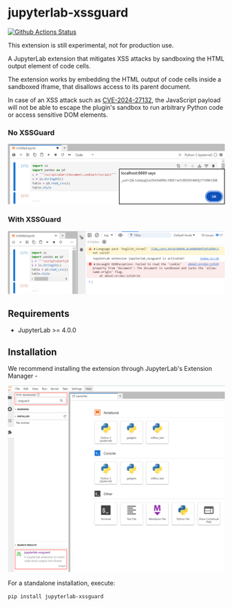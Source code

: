 # jupyterlab-xssguard

[![Github Actions Status](https://github.com/jfrog/jupyterlab-xssguard/workflows/Build/badge.svg)](https://github.com/jfrog/jupyterlab-xssguard/actions/workflows/build.yml)

This extension is still experimental, not for production use.

A JupyterLab extension that mitigates XSS attacks by sandboxing the HTML output element of code cells.

The extension works by embedding the HTML output of code cells inside a sandboxed iframe, that disallows access to its parent document.

In case of an XSS attack such as [CVE-2024-27132](https://research.jfrog.com/vulnerabilities/mlflow-untrusted-recipe-xss-jfsa-2024-000631930/), the JavaScript payload will not be able to escape the plugin's sandbox to run arbitrary Python code or access sensitive DOM elements.

### No XSSGuard

![before](https://raw.githubusercontent.com/jfrog/jupyterlab-xssguard/main/images/before.png)

### With XSSGuard

![after](https://raw.githubusercontent.com/jfrog/jupyterlab-xssguard/main/images/after.png)

## Requirements

- JupyterLab >= 4.0.0

## Installation

We recommend installing the extension through JupyterLab's Extension Manager -

![install](https://raw.githubusercontent.com/jfrog/jupyterlab-xssguard/main/images/install.png)

For a standalone installation, execute:

```bash
pip install jupyterlab-xssguard
```
